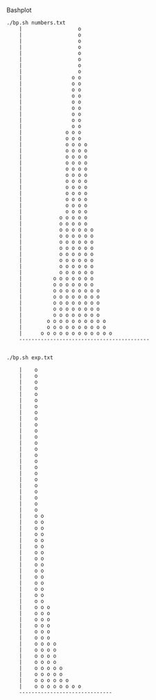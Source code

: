Bashplot

    ./bp.sh numbers.txt
		|                  o            
		|                  o            
		|                  o            
		|                  o            
		|                  o            
		|                  o            
		|                  o            
		|                  o            
		|                o o            
		|                o o            
		|                o o            
		|                o o            
		|                o o            
		|                o o            
		|                o o            
		|                o o            
		|                o o            
		|              o o o            
		|              o o o            
		|              o o o o          
		|              o o o o          
		|              o o o o          
		|              o o o o          
		|              o o o o          
		|              o o o o          
		|              o o o o          
		|              o o o o          
		|              o o o o          
		|              o o o o          
		|              o o o o          
		|              o o o o          
		|            o o o o o          
		|            o o o o o          
		|            o o o o o o        
		|            o o o o o o        
		|            o o o o o o        
		|            o o o o o o        
		|            o o o o o o        
		|            o o o o o o        
		|            o o o o o o        
		|            o o o o o o        
		|          o o o o o o o        
		|          o o o o o o o        
		|          o o o o o o o o      
		|          o o o o o o o o      
		|          o o o o o o o o      
		|          o o o o o o o o      
		|          o o o o o o o o      
		|        o o o o o o o o o o    
		|        o o o o o o o o o o    
		|      o o o o o o o o o o o o  
		------------------------------------------


    ./bp.sh exp.txt

		|    o                  
		|    o                  
		|    o                  
		|    o                  
		|    o                  
		|    o                  
		|    o                  
		|    o                  
		|    o                  
		|    o                  
		|    o                  
		|    o                  
		|    o                  
		|    o                  
		|    o                  
		|    o                  
		|    o                  
		|    o                  
		|    o                  
		|    o                  
		|    o                  
		|    o                  
		|    o                  
		|    o                  
		|    o o                
		|    o o                
		|    o o                
		|    o o                
		|    o o                
		|    o o                
		|    o o                
		|    o o                
		|    o o                
		|    o o                
		|    o o                
		|    o o                
		|    o o                
		|    o o                
		|    o o                
		|    o o o              
		|    o o o              
		|    o o o              
		|    o o o              
		|    o o o              
		|    o o o              
		|    o o o o            
		|    o o o o            
		|    o o o o            
		|    o o o o            
		|    o o o o o          
		|    o o o o o          
		|    o o o o o o        
		|    o o o o o o o o    
		------------------------------